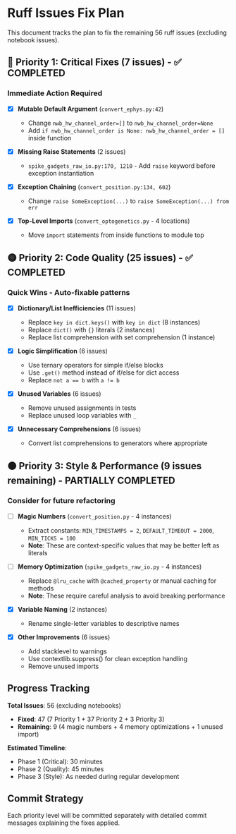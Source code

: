 # Ruff Issues Fix Plan

This document tracks the plan to fix the remaining 56 ruff issues (excluding notebook issues).

## 🔴 Priority 1: Critical Fixes (7 issues) - ✅ COMPLETED

### Immediate Action Required
- [x] **Mutable Default Argument** (`convert_ephys.py:42`)
  - Change `nwb_hw_channel_order=[]` to `nwb_hw_channel_order=None`
  - Add `if nwb_hw_channel_order is None: nwb_hw_channel_order = []` inside function

- [x] **Missing Raise Statements** (2 issues)
  - `spike_gadgets_raw_io.py:170, 1210` - Add `raise` keyword before exception instantiation

- [x] **Exception Chaining** (`convert_position.py:134, 602`)
  - Change `raise SomeException(...)` to `raise SomeException(...) from err`

- [x] **Top-Level Imports** (`convert_optogenetics.py` - 4 locations)
  - Move `import` statements from inside functions to module top

## 🟡 Priority 2: Code Quality (25 issues) - ✅ COMPLETED

### Quick Wins - Auto-fixable patterns
- [x] **Dictionary/List Inefficiencies** (11 issues)
  - Replace `key in dict.keys()` with `key in dict` (8 instances)
  - Replace `dict()` with `{}` literals (2 instances)
  - Replace list comprehension with set comprehension (1 instance)

- [x] **Logic Simplification** (6 issues)
  - Use ternary operators for simple if/else blocks
  - Use `.get()` method instead of if/else for dict access
  - Replace `not a == b` with `a != b`

- [x] **Unused Variables** (6 issues)
  - Remove unused assignments in tests
  - Replace unused loop variables with `_`

- [x] **Unnecessary Comprehensions** (6 issues)
  - Convert list comprehensions to generators where appropriate

## 🟠 Priority 3: Style & Performance (9 issues remaining) - PARTIALLY COMPLETED

### Consider for future refactoring
- [ ] **Magic Numbers** (`convert_position.py` - 4 instances)
  - Extract constants: `MIN_TIMESTAMPS = 2`, `DEFAULT_TIMEOUT = 2000`, `MIN_TICKS = 100`
  - **Note**: These are context-specific values that may be better left as literals

- [ ] **Memory Optimization** (`spike_gadgets_raw_io.py` - 4 instances)
  - Replace `@lru_cache` with `@cached_property` or manual caching for methods
  - **Note**: These require careful analysis to avoid breaking performance

- [x] **Variable Naming** (2 instances)
  - Rename single-letter variables to descriptive names

- [x] **Other Improvements** (6 issues)
  - Add stacklevel to warnings
  - Use contextlib.suppress() for clean exception handling
  - Remove unused imports

## Progress Tracking

**Total Issues**: 56 (excluding notebooks)
- **Fixed**: 47 (7 Priority 1 + 37 Priority 2 + 3 Priority 3)
- **Remaining**: 9 (4 magic numbers + 4 memory optimizations + 1 unused import)

**Estimated Timeline**:
- Phase 1 (Critical): 30 minutes
- Phase 2 (Quality): 45 minutes
- Phase 3 (Style): As needed during regular development

## Commit Strategy

Each priority level will be committed separately with detailed commit messages explaining the fixes applied.